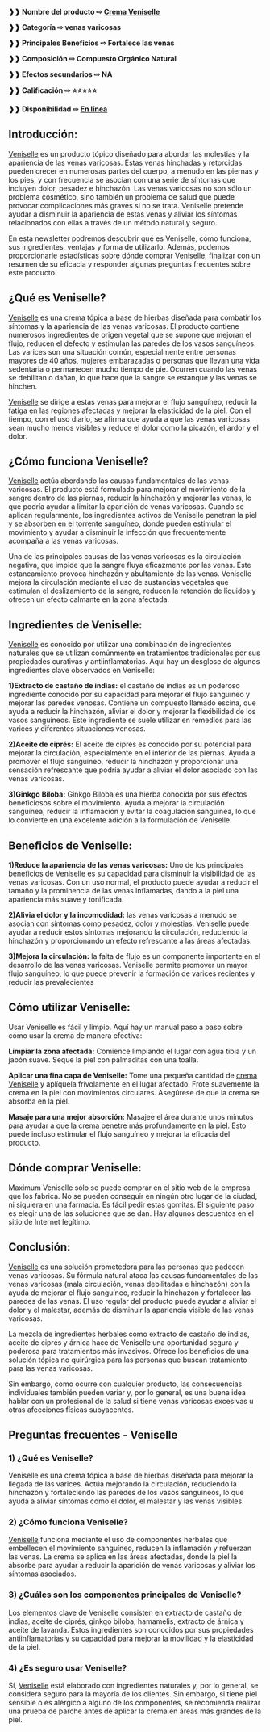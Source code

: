<p><strong>❱❱ Nombre del producto ⇨&nbsp;<a href="https://www.trucoorganico.com/Buy-Veniselle"><u>Crema Veniselle</u></a></strong></p>
<p><strong>❱❱ Categor&iacute;a ⇨ venas varicosas</strong></p>
<p><strong>❱❱ Principales Beneficios ⇨ Fortalece las venas</strong></p>
<p><strong>❱❱ Composici&oacute;n ⇨ Compuesto Org&aacute;nico Natural</strong></p>
<p><strong>❱❱ Efectos secundarios ⇨ NA</strong></p>
<p><strong>❱❱ Calificaci&oacute;n ⇨ ⭐⭐⭐⭐⭐</strong></p>
<p><strong>❱❱ Disponibilidad ⇨&nbsp;<a href="https://www.trucoorganico.com/Buy-Veniselle"><u>En l&iacute;nea</u></a></strong></p>
<h2><strong>Introducci&oacute;n:</strong></h2>
<p><a href="https://www.trucoorganico.com/producto/veniselle-crema/"><u>Veniselle</u></a>&nbsp;es un producto t&oacute;pico dise&ntilde;ado para abordar las molestias y la apariencia de las venas varicosas. Estas venas hinchadas y retorcidas pueden crecer en numerosas partes del cuerpo, a menudo en las piernas y los pies, y con frecuencia se asocian con una serie de s&iacute;ntomas que incluyen dolor, pesadez e hinchaz&oacute;n. Las venas varicosas no son s&oacute;lo un problema cosm&eacute;tico, sino tambi&eacute;n un problema de salud que puede provocar complicaciones m&aacute;s graves si no se trata. Veniselle pretende ayudar a disminuir la apariencia de estas venas y aliviar los s&iacute;ntomas relacionados con ellas a trav&eacute;s de un m&eacute;todo natural y seguro.</p>
<p>En esta newsletter podremos descubrir qu&eacute; es Veniselle, c&oacute;mo funciona, sus ingredientes, ventajas y forma de utilizarlo. Adem&aacute;s, podemos proporcionarle estad&iacute;sticas sobre d&oacute;nde comprar Veniselle, finalizar con un resumen de su eficacia y responder algunas preguntas frecuentes sobre este producto.</p>
<h2><strong>&iquest;Qu&eacute; es Veniselle?</strong></h2>
<p><a href="https://www.trucoorganico.com/Buy-Veniselle"><u>Veniselle</u></a>&nbsp;es una crema t&oacute;pica a base de hierbas dise&ntilde;ada para combatir los s&iacute;ntomas y la apariencia de las venas varicosas. El producto contiene numerosos ingredientes de origen vegetal que se supone que mejoran el flujo, reducen el defecto y estimulan las paredes de los vasos sangu&iacute;neos. Las varices son una situaci&oacute;n com&uacute;n, especialmente entre personas mayores de 40 a&ntilde;os, mujeres embarazadas o personas que llevan una vida sedentaria o permanecen mucho tiempo de pie. Ocurren cuando las venas se debilitan o da&ntilde;an, lo que hace que la sangre se estanque y las venas se hinchen.</p>
<p><a href="https://www.trucoorganico.com/Buy-Veniselle"><u>Veniselle</u></a>&nbsp;se dirige a estas venas para mejorar el flujo sangu&iacute;neo, reducir la fatiga en las regiones afectadas y mejorar la elasticidad de la piel. Con el tiempo, con el uso diario, se afirma que ayuda a que las venas varicosas sean mucho menos visibles y reduce el dolor como la picaz&oacute;n, el ardor y el dolor.&nbsp; &nbsp; &nbsp; &nbsp; &nbsp; &nbsp; &nbsp; &nbsp; &nbsp; &nbsp; &nbsp; &nbsp; &nbsp; &nbsp; &nbsp; &nbsp; &nbsp; &nbsp; &nbsp; &nbsp;&nbsp;</p>
<h2><strong>&iquest;C&oacute;mo funciona Veniselle?</strong></h2>
<p><a href="https://www.trucoorganico.com/Buy-Veniselle"><u>Veniselle</u></a>&nbsp;act&uacute;a abordando las causas fundamentales de las venas varicosas. El producto est&aacute; formulado para mejorar el movimiento de la sangre dentro de las piernas, reducir la hinchaz&oacute;n y mejorar las venas, lo que podr&iacute;a ayudar a limitar la aparici&oacute;n de venas varicosas. Cuando se aplican regularmente, los ingredientes activos de Veniselle penetran la piel y se absorben en el torrente sangu&iacute;neo, donde pueden estimular el movimiento y ayudar a disminuir la infecci&oacute;n que frecuentemente acompa&ntilde;a a las venas varicosas.</p>
<p>Una de las principales causas de las venas varicosas es la circulaci&oacute;n negativa, que impide que la sangre fluya eficazmente por las venas. Este estancamiento provoca hinchaz&oacute;n y abultamiento de las venas. Veniselle mejora la circulaci&oacute;n mediante el uso de sustancias vegetales que estimulan el deslizamiento de la sangre, reducen la retenci&oacute;n de l&iacute;quidos y ofrecen un efecto calmante en la zona afectada.</p>
<h2><strong>Ingredientes de Veniselle:</strong></h2>
<p><a href="https://www.trucoorganico.com/Buy-Veniselle"><u>Veniselle</u></a>&nbsp;es conocido por utilizar una combinaci&oacute;n de ingredientes naturales que se utilizan com&uacute;nmente en tratamientos tradicionales por sus propiedades curativas y antiinflamatorias. Aqu&iacute; hay un desglose de algunos ingredientes clave observados en Veniselle:</p>
<p><strong>1)Extracto de casta&ntilde;o de indias:</strong>&nbsp;el casta&ntilde;o de indias es un poderoso ingrediente conocido por su capacidad para mejorar el flujo sangu&iacute;neo y mejorar las paredes venosas. Contiene un compuesto llamado escina, que ayuda a reducir la hinchaz&oacute;n, aliviar el dolor y mejorar la flexibilidad de los vasos sangu&iacute;neos. Este ingrediente se suele utilizar en remedios para las varices y diferentes situaciones venosas.</p>
<p><strong>2)Aceite de cipr&eacute;s:</strong>&nbsp;El aceite de cipr&eacute;s es conocido por su potencial para mejorar la circulaci&oacute;n, especialmente en el interior de las piernas. Ayuda a promover el flujo sangu&iacute;neo, reducir la hinchaz&oacute;n y proporcionar una sensaci&oacute;n refrescante que podr&iacute;a ayudar a aliviar el dolor asociado con las venas varicosas.</p>
<p><strong>3)Ginkgo Biloba:</strong>&nbsp;Ginkgo Biloba es una hierba conocida por sus efectos beneficiosos sobre el movimiento. Ayuda a mejorar la circulaci&oacute;n sangu&iacute;nea, reducir la inflamaci&oacute;n y evitar la coagulaci&oacute;n sangu&iacute;nea, lo que lo convierte en una excelente adici&oacute;n a la formulaci&oacute;n de Veniselle.</p>
<h2><strong>Beneficios de Veniselle:</strong></h2>
<p><strong>1)Reduce la apariencia de las venas varicosas:</strong>&nbsp;Uno de los principales beneficios de Veniselle es su capacidad para disminuir la visibilidad de las venas varicosas. Con un uso normal, el producto puede ayudar a reducir el tama&ntilde;o y la prominencia de las venas inflamadas, dando a la piel una apariencia m&aacute;s suave y tonificada.</p>
<p><strong>2)Alivia el dolor y la incomodidad:</strong>&nbsp;las venas varicosas a menudo se asocian con s&iacute;ntomas como pesadez, dolor y molestias. Veniselle puede ayudar a reducir estos s&iacute;ntomas mejorando la circulaci&oacute;n, reduciendo la hinchaz&oacute;n y proporcionando un efecto refrescante a las &aacute;reas afectadas.</p>
<p><strong>3)Mejora la circulaci&oacute;n:</strong>&nbsp;la falta de flujo es un componente importante en el desarrollo de las venas varicosas. Veniselle permite promover un mayor flujo sangu&iacute;neo, lo que puede prevenir la formaci&oacute;n de varices recientes y reducir las prevalecientes</p>
<h2><strong>C&oacute;mo utilizar Veniselle:</strong></h2>
<p>Usar Veniselle es f&aacute;cil y limpio. Aqu&iacute; hay un manual paso a paso sobre c&oacute;mo usar la crema de manera efectiva:</p>
<p><strong>Limpiar la zona afectada:</strong>&nbsp;Comience limpiando el lugar con agua tibia y un jab&oacute;n suave. Seque la piel con palmaditas con una toalla.</p>
<p><strong>Aplicar una fina capa de Veniselle:</strong>&nbsp;Tome una peque&ntilde;a cantidad de&nbsp;<a href="https://www.trucoorganico.com/Buy-Veniselle"><u>crema Veniselle</u></a>&nbsp;y apl&iacute;quela fr&iacute;volamente en el lugar afectado. Frote suavemente la crema en la piel con movimientos circulares. Aseg&uacute;rese de que la crema se absorba en la piel.</p>
<p><strong>Masaje para una mejor absorci&oacute;n:</strong>&nbsp;Masajee el &aacute;rea durante unos minutos para ayudar a que la crema penetre m&aacute;s profundamente en la piel. Esto puede incluso estimular el flujo sangu&iacute;neo y mejorar la eficacia del producto.&nbsp; &nbsp; &nbsp; &nbsp; &nbsp; &nbsp; &nbsp; &nbsp; &nbsp; &nbsp; &nbsp; &nbsp; &nbsp; &nbsp; &nbsp; &nbsp;&nbsp;</p>
<h2><strong>D&oacute;nde comprar Veniselle:</strong></h2>
<p>Maximum Veniselle s&oacute;lo se puede comprar en el sitio web de la empresa que los fabrica. No se pueden conseguir en ning&uacute;n otro lugar de la ciudad, ni siquiera en una farmacia. Es f&aacute;cil pedir estas gomitas. El siguiente paso es elegir una de las soluciones que se dan. Hay algunos descuentos en el sitio de Internet leg&iacute;timo.</p>
<h2><strong>Conclusi&oacute;n:</strong></h2>
<p><a href="https://www.trucoorganico.com/Buy-Veniselle"><u>Veniselle</u></a>&nbsp;es una soluci&oacute;n prometedora para las personas que padecen venas varicosas. Su f&oacute;rmula natural ataca las causas fundamentales de las venas varicosas (mala circulaci&oacute;n, venas debilitadas e hinchaz&oacute;n) con la ayuda de mejorar el flujo sangu&iacute;neo, reducir la hinchaz&oacute;n y fortalecer las paredes de las venas. El uso regular del producto puede ayudar a aliviar el dolor y el malestar, adem&aacute;s de disminuir la apariencia visible de las venas varicosas.</p>
<p>La mezcla de ingredientes herbales como extracto de casta&ntilde;o de indias, aceite de cipr&eacute;s y &aacute;rnica hace de Veniselle una oportunidad segura y poderosa para tratamientos m&aacute;s invasivos. Ofrece los beneficios de una soluci&oacute;n t&oacute;pica no quir&uacute;rgica para las personas que buscan tratamiento para las venas varicosas.</p>
<p>Sin embargo, como ocurre con cualquier producto, las consecuencias individuales tambi&eacute;n pueden variar y, por lo general, es una buena idea hablar con un profesional de la salud si tiene venas varicosas excesivas u otras afecciones f&iacute;sicas subyacentes.</p>
<h2><strong>Preguntas frecuentes - Veniselle</strong></h2>
<h3><strong>1) &iquest;Qu&eacute; es Veniselle?&nbsp;</strong></h3>
<p>Veniselle es una crema t&oacute;pica a base de hierbas dise&ntilde;ada para mejorar la llegada de las varices. Act&uacute;a mejorando la circulaci&oacute;n, reduciendo la hinchaz&oacute;n y fortaleciendo las paredes de los vasos sangu&iacute;neos, lo que ayuda a aliviar s&iacute;ntomas como el dolor, el malestar y las venas visibles.</p>
<h3><strong>2) &iquest;C&oacute;mo funciona Veniselle?&nbsp;</strong></h3>
<p><a href="https://www.trucoorganico.com/Buy-Veniselle"><u>Veniselle</u></a>&nbsp;funciona mediante el uso de componentes herbales que embellecen el movimiento sangu&iacute;neo, reducen la inflamaci&oacute;n y refuerzan las venas. La crema se aplica en las &aacute;reas afectadas, donde la piel la absorbe para ayudar a reducir la aparici&oacute;n de venas varicosas y aliviar los s&iacute;ntomas asociados.</p>
<h3><strong>3) &iquest;Cu&aacute;les son los componentes principales de Veniselle?&nbsp;</strong></h3>
<p>Los elementos clave de Veniselle consisten en extracto de casta&ntilde;o de indias, aceite de cipr&eacute;s, ginkgo biloba, hamamelis, extracto de &aacute;rnica y aceite de lavanda. Estos ingredientes son conocidos por sus propiedades antiinflamatorias y su capacidad para mejorar la movilidad y la elasticidad de la piel.</p>
<h3><strong>4) &iquest;Es seguro usar Veniselle?&nbsp;</strong></h3>
<p>S&iacute;,&nbsp;<a href="https://www.trucoorganico.com/Buy-Veniselle"><u>Veniselle</u></a>&nbsp;est&aacute; elaborado con ingredientes naturales y, por lo general, se considera seguro para la mayor&iacute;a de los clientes. Sin embargo, si tiene piel sensible o es al&eacute;rgico a alguno de los componentes, se recomienda realizar una prueba de parche antes de aplicar la crema en &aacute;reas m&aacute;s grandes de la piel.</p>
